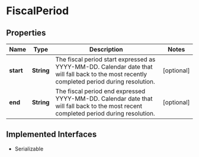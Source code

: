 

# FiscalPeriod


## Properties

Name | Type | Description | Notes
------------ | ------------- | ------------- | -------------
**start** | **String** | The fiscal period start expressed as YYYY-MM-DD.  Calendar date that will fall back to the most recently completed period during resolution.  |  [optional]
**end** | **String** | The fiscal period end expressed YYYY-MM-DD.  Calendar date that will fall back to the most recent completed period during resolution.  |  [optional]


## Implemented Interfaces

* Serializable


